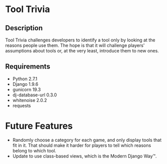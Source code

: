 # Tool Trivia

## Description

Tool Trivia challenges developers to identify a tool only by looking at the reasons people use them. The hope is that it will challenge players' assumptions about tools or, at the very least, introduce them to new ones.

## Requirements
- Python 2.7.1
- Django 1.9.6
- gunicorn 19.3
- dj-database-url 0.3.0
- whitenoise 2.0.2
- requests

# Future Features
- Randomly choose a category for each game, and only display tools that fit in it. That should make it harder for players to tell which reasons belong to which tool.
- Update to use class-based views, which is the Modern Django Way™.